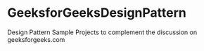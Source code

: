 # GeeksforGeeksDesignPattern
Design Pattern Sample Projects to complement the discussion on geeksforgeeks.com
